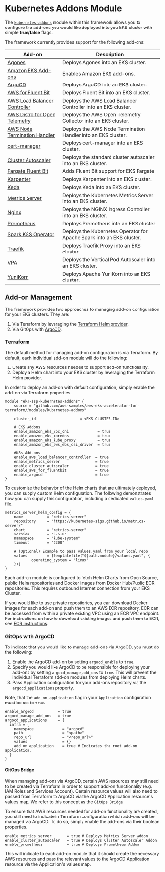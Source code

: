 # Kubernetes Addons Module

The [`kubernetes-addons`](https://github.com/aws-samples/aws-eks-accelerator-for-terraform/tree/main/modules/kubernetes-addons) module within this framework allows you to configure the add-ons you would like deployed into you EKS cluster with simple **true/false** flags.

The framework currently provides support for the following add-ons:

| Add-on    | Description   |
|-----------|-----------------
| [Agones](../add-ons/agones) | Deploys Agones into an EKS cluster. |
| [Amazon EKS Add-ons](../add-ons/managed-add-ons) | Enables Amazon EKS add-ons. |
| [ArgoCD](../add-ons/argocd) | Deploys ArgoCD into an EKS cluster. |
| [AWS for Fluent Bit](../add-ons/aws-for-fluent-bit) | Deploys Fluent Bit into an EKS cluster. |
| [AWS Load Balancer Controller](../add-ons/aws-load-balancer-controller) | Deploys the AWS Load Balancer Controller into an EKS cluster. |
| [AWS Distro for Open Telemetry](../add-ons/aws-open-telemetry) | Deploys the AWS Open Telemetry Collector into an EKS cluster. |
| [AWS Node Termination Handler](../add-ons/aws-node-termination-handler) | Deploys the AWS Node Termination Handler into an EKS cluster. |
| [cert-manager](../add-ons/cert-manager) | Deploys cert-manager into an EKS cluster. |
| [Cluster Autoscaler](../add-ons/cluster-autoscaler) | Deploys the standard cluster autoscaler into an EKS cluster. |
| [Fargate Fluent Bit](../add-ons/fargate-fluent-bit) | Adds Fluent Bit support for EKS Fargate |
| [Karpenter](../add-ons/karpenter) | Deploys Karpenter into an EKS cluster. |
| [Keda](../add-ons/keda) | Deploys Keda into an EKS cluster. |
| [Metrics Server](../add-ons/metrics-server) | Deploys the Kubernetes Metrics Server into an EKS cluster. |
| [Nginx](../add-ons/nginx) | Deploys the NGINX Ingress Controller into an EKS cluster. |
| [Prometheus](../add-ons/prometheus) | Deploys Prometheus into an EKS cluster. |
| [Spark K8S Operator](../add-ons/spark-on-k8s-operator) | Deploys the Kubernetes Operator for Apache Spark into an EKS cluster. |
| [Traefik](../add-ons/traefik) | Deploys Traefik Proxy into an EKS cluster.
| [VPA](../add-ons/vpa) | Deploys the Vertical Pod Autoscaler into an EKS cluster. |
| [YuniKorn](../add-ons/yunikorn) | Deploys Apache YuniKorn into an EKS cluster. |

## Add-on Management

The framework provides two approaches to managing add-on configuration for your EKS clusters. They are:

1. Via Terraform by leveraging the [Terraform Helm provider](https://registry.terraform.io/providers/hashicorp/helm/latest/docs).
2. Via GitOps with [ArgoCD](https://argo-cd.readthedocs.io/en/stable/).

### Terraform

The default method for managing add-on configuration is via Terraform. By default, each individual add-on module will do the following:

1. Create any AWS resources needed to support add-on functionality.
2. Deploy a Helm chart into your EKS cluster by leveraging the Terraform Helm provider.

In order to deploy an add-on with default configuration, simply enable the add-on via Terraform properties.

```hcl
module "eks-ssp-kubernetes-addons" {
    source = "github.com/aws-samples/aws-eks-accelerator-for-terraform//modules/kubernetes-addons"

    cluster_id                    = <EKS-CLUSTER-ID>

    # EKS Addons
    enable_amazon_eks_vpc_cni             = true
    enable_amazon_eks_coredns             = true
    enable_amazon_eks_kube_proxy          = true
    enable_amazon_eks_aws_ebs_csi_driver  = true

    #K8s Add-ons
    enable_aws_load_balancer_controller  = true
    enable_metrics_server                = true
    enable_cluster_autoscaler            = true
    enable_aws_for_fluentbit             = true
    enable_argocd                        = true
}
```

To customize the behavior of the Helm charts that are ultimately deployed, you can supply custom Helm configuration. The following demonstrates how you can supply this configuration, including a dedicated `values.yaml` file.

```hcl
metrics_server_helm_config = {
	name           = "metrics-server"
	repository     = "https://kubernetes-sigs.github.io/metrics-server/"
	chart          = "metrics-server"
	version        = "3.5.0"
	namespace      = "kube-system"
	timeout        = "1200"

	# (Optional) Example to pass values.yaml from your local repo
	values         = [templatefile("${path.module}/values.yaml", {
			operating_system = "linux"
	})]
}
```

Each add-on module is configured to fetch Helm Charts from Open Source, public Helm repositories and Docker images from Docker Hub/Public ECR repositories. This requires outbound Internet connection from your EKS Cluster.

If you would like to use private repositories, you can download Docker images for each add-on and push them to an AWS ECR repository. ECR can be accessed from within a private existing VPC using an ECR VPC endpoint. For instructions on how to download existing images and push them to ECR, see [ECR instructions](../advanced/ecr-instructions.md).

### GitOps with ArgoCD

To indicate that you would like to manage add-ons via ArgoCD, you must do the following:

1. Enable the ArgoCD add-on by setting `argocd_enable` to `true`.
2. Specify you would like ArgoCD to be responsible for deploying your add-ons by setting `argocd_manage_add_ons` to `true`. This will prevent the individual Terraform add-on modules from deploying Helm charts.
3. Pass Application configuration for your add-ons repository via the `argocd_applications` property.

Note, that the `add_on_application` flag in your `Application` configuration must be set to `true`.

```
enable_argocd           = true
argocd_manage_add_ons   = true
argocd_applications     = {
  infra = {
    namespace             = "argocd"
    path                  = "<path>"
    repo_url              = "<repo_url>"
    values                = {}
    add_on_application    = true # Indicates the root add-on application.
  }
}
```

#### GitOps Bridge

When managing add-ons via ArgoCD, certain AWS resources may still need to be created via Terraform in order to support add-on functionality (e.g. IAM Roles and Services Account). Certain resource values will also need to passed from Terraform to ArgoCD via the ArgoCD Application resource's values map. We refer to this concept as the `GitOps Bridge`

To ensure that AWS resources needed for add-on functionality are created, you still need to indicate in Terraform configuration which add-ons will be managed via ArgoCD. To do so, simply enable the add-ons via their boolean properties.

```
enable_metrics_server       = true # Deploys Metrics Server Addon
enable_cluster_autoscaler   = true # Deploys Cluster Autoscaler Addon
enable_prometheus           = true # Deploys Prometheus Addon
```

This will indicate to each add-on module that it should create the necessary AWS resources and pass the relevant values to the ArgoCD Application resource via the Application's values map.

